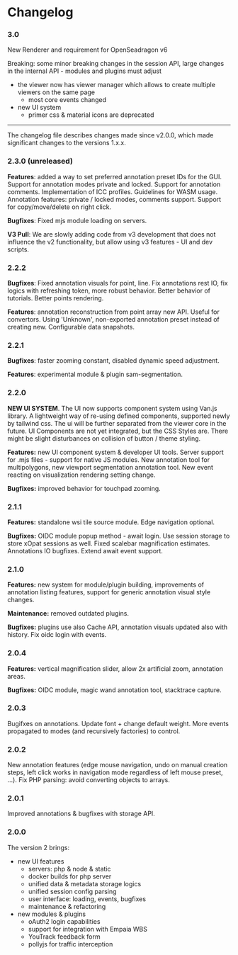 # Changelog

### 3.0
New Renderer and requirement for OpenSeadragon v6

Breaking: some minor breaking changes in the session API, large changes in the internal API - modules and plugins must adjust
* the viewer now has viewer manager which allows to create multiple viewers on the same page
  * most core events changed
* new UI system
  * primer css & material icons are deprecated

------

The changelog file describes changes made since v2.0.0, which made significant changes
to the versions 1.x.x.

### 2.3.0 (unreleased)

**Features**: added a way to set preferred annotation preset IDs for the GUI. Support for
annotation modes private and locked. Support for annotation comments. Implementation of ICC profiles.
Guidelines for WASM usage.
Annotation features: private / locked modes, comments support. Support for copy/move/delete
on right click.

**Bugfixes**: Fixed mjs module loading on servers.

**V3 Pull**: We are slowly adding code from v3 development that does not 
influence the v2 functionality, but allow using v3 features - UI and dev scripts.

### 2.2.2

**Bugfixes**: Fixed annotation visuals for point, line. Fix annotations rest IO, fix logics with refreshing token,
more robust behavior. Better behavior of tutorials. Better points rendering.

**Features**: annotation reconstruction from point array new API. Useful for convertors.
Using 'Unknown', non-exported annotation preset instead of creating new. Configurable data snapshots.

### 2.2.1
**Bugfixes**: faster zooming constant, disabled dynamic speed adjustment.

**Features**: experimental module & plugin sam-segmentation.

### 2.2.0
**NEW UI SYSTEM**. The UI now supports component system using Van.js library. A lightweight
way of re-using defined components, supported newly by tailwind css. The ui will be further
separated from the viewer core in the future. UI Components are not yet integrated, but the CSS Styles are.
There might be slight disturbances on collision of button / theme styling.

**Features:** new UI component system & developer UI tools. Server support for .mjs files - 
support for native JS modules. New annotation tool for multipolygons, new viewport segmentation
annotation tool. New event reacting on visualization rendering setting change.

**Bugfixes:** improved behavior for touchpad zooming.

### 2.1.1
**Features:** standalone wsi tile source module. Edge navigation optional.

**Bugfixes:** OIDC module popup method - await login.
Use session storage to store xOpat sessions as well.
Fixed scalebar magnification estimates. Annotations IO bugfixes.
Extend await event support.

### 2.1.0
**Features:** new system for module/plugin building, improvements of annotation listing features,
support for generic annotation visual style changes.

**Maintenance:** removed outdated plugins.

**Bugfixes:** plugins use also Cache API, annotation visuals updated also with history.
Fix oidc login with events.

### 2.0.4
**Features:** vertical magnification slider, allow 2x artificial zoom, annotation areas.

**Bugfixes:** OIDC module, magic wand annotation tool, stacktrace capture.

### 2.0.3
Bugifxes on annotations. Update font + change default weight. More
events propagated to modes (and recursively factories) to control.

### 2.0.2
New annotation features (edge mouse navigation, undo on manual creation steps, left click works
in navigation mode regardless of left mouse preset, ...). Fix PHP parsing: avoid converting
objects to arrays.

### 2.0.1
Improved annotations & bugfixes with storage API.

### 2.0.0
The version 2 brings:
* new UI features
  * servers: php & node & static
  * docker builds for php server
  * unified data & metadata storage logics
  * unified session config parsing
  * user interface: loading, events, bugfixes
  * maintenance & refactoring
* new modules & plugins
  * oAuth2 login capabilities
  * support for integration with Empaia WBS
  * YouTrack feedback form
  * pollyjs for traffic interception
